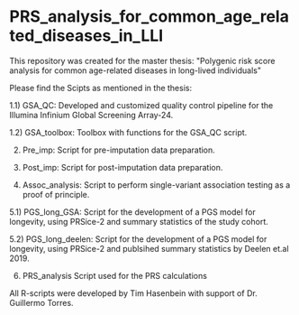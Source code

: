 # PRS_analysis_for_common_age_related_diseases_in_LLI

This repository was created for the master thesis: 
"Polygenic risk score analysis for common age-related diseases in long-lived individuals"

Please find the Scipts as mentioned in the thesis:

1.1) GSA_QC:
     Developed and customized quality control pipeline for the Illumina Infinium Global Screening Array-24.
 
1.2) GSA_toolbox:
     Toolbox with functions for the GSA_QC script.
     
  2) Pre_imp:
     Script for pre-imputation data preparation.
 
  3) Post_imp:
     Script for post-imputation data preparation.
   
  4) Assoc_analysis:
     Script to perform single-variant association testing as a proof of principle.
     
5.1) PGS_long_GSA:
     Script for the development of a PGS model for longevity, using PRSice-2 and summary statistics of the study cohort.
     
5.2) PGS_long_deelen:
     Script for the development of a PGS model for longevity, using PRSice-2 and publsihed summary statistics by Deelen et.al 2019.
   
  6) PRS_analysis
     Script used for the PRS calculations
     
 All R-scripts were developed by Tim Hasenbein with support of Dr. Guillermo Torres.

